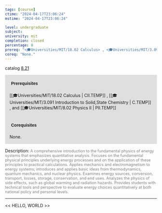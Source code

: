 ```yaml
---
tags: [course]
ctime: "2024-04-17T23:06:24"
mstime: "2024-04-17T23:06:24"

level: undergraduate
subject: 
university: mit
completion: closed
percentage: 0
prereq: "<🎓Universities/MIT/18.02 Calculus> , <🎓Universities/MIT/3.091 Introduction to Solid,State Chemistry> , and <🎓Universities/MIT/8.02 Physics II>"
coreq: "None."
---
```


catalog [8.21](http://student.mit.edu/catalog/m8a.html#8.21)

<span style="display: block; padding: 15px; background-color: rgb(100, 100, 100, 0.2);"><font id="m_prereq3703_0" style="display: block; font-family: Arial, sans-serif; font-weight: bold; padding: 5px">Prerequisites</font><br><span id="prereq3703_0">[[🎓Universities/MIT/18.02 Calculus | CII.TEMP]] , [[🎓Universities/MIT/3.091 Introduction to Solid,State Chemistry | C.TEMP]] , and [[🎓Universities/MIT/8.02 Physics II | PII.TEMP]]</span></span>
<span style="display: block; padding: 15px; background-color: rgb(100, 100, 100, 0.2);"><font id="m_coreq3703_0" style="display: block; font-family: Arial, sans-serif; font-weight: bold; padding: 5px">Corequisites</font><br><span id="coreq3703_0">None.</span></span>

<font style="">Description:</font>
<font style="color: grey; font-size: 0.8rem;">A comprehensive introduction to the fundamental physics of energy systems that emphasizes quantitative analysis. Focuses on the fundamental physical principles underlying energy processes and on the application of these principles to practical calculations. Applies mechanics and electromagnetism to energy systems; introduces and applies basic ideas from thermodynamics, quantum mechanics, and nuclear physics. Examines energy sources, conversion, transport, losses, storage, conservation, and end uses. Analyzes the physics of side effects, such as global warming and radiation hazards. Provides students with technical tools and perspective to evaluate energy choices quantitatively at both national policy and personal levels.</font>



---

<< HELLO, WORLD >>

